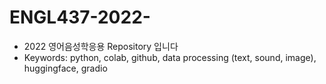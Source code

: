 # ENGL437-2022-
- 2022 영어음성학응용 Repository 입니다
- Keywords: python, colab, github, data processing (text, sound, image), huggingface, gradio

